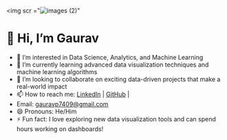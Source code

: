 <img scr ="![images (2)](https://github.com/user-attachments/assets/83187586-edd2-4d53-b162-a9195d08804c)"
# 👋 Hi, I’m Gaurav

- 👀 I’m interested in Data Science, Analytics, and Machine Learning
- 🌱 I’m currently learning advanced data visualization techniques and machine learning algorithms
- 💞️ I’m looking to collaborate on exciting data-driven projects that make a real-world impact
- 📫 How to reach me: [LinkedIn](https://www.linkedin.com/in/gaurav-b88436255/) | [GitHub](https://github.com/Gaurav74091) |
- Email: gauravp7409@gmail.com
- 😄 Pronouns: He/Him
- ⚡ Fun fact: I love exploring new data visualization tools and can spend hours working on dashboards!

<!---
Gaurav74091/Gaurav74091 is a ✨ special ✨ repository because its `README.md` (this file) appears on your GitHub profile.
You can click the Preview link to take a look at your changes.
--->
